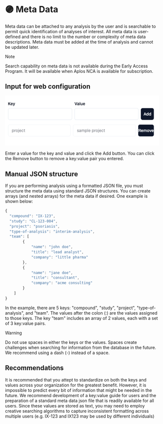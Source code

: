 # 🟣 Meta Data

Meta data can be attached to any analysis by the user and is searchable to permit quick identification of analyses of interest. All meta data is user-defined and there is no limit to the number or complexity of meta data descriptions. Meta data must be added at the time of analysis and cannot be updated later.

> [!NOTE]
> Search capability on meta data is not available during the Early Access Program. It will be available when Aplos NCA is available for subscription.

## Input for web configuration
![Meta data configuration input](./images/Meta_input.png)

Enter a value for the key and value and click the Add button. You can click the Remove button to remove a key:value pair you entered.

## Manual JSON structure
If you are performing analysis using a formatted JSON file, you must structure the meta data using standard JSON structures. You can create arrays (and nested arrays) for the meta data if desired. One example is shown below:

```js
{
  "compound": "IX-123",
  "study": "CL-123-004",
  "project": "psoriasis",
  "type-of-analysis": "interim-analysis",
  "team": [
        {
            "name": "john doe",
            "title": "lead analyst",
            "company": "little pharma"
        },
        {
            "name": "jane doe",
            "title": "consultant",
            "company": "acme consulting"
        }
    ]
}
```
In the example, there are 5 keys: "compound", "study", "project", "type-of-analysis", and "team". The values after the colon (\:) are the values assigned to those keys. The key "team" includes an array of 2 values, each with a set of 3 key:value pairs.

> [!WARNING]
> Do not use spaces in either the keys or the values. Spaces create challenges when searching for information from the database in the future. We recommend using a dash (-) instead of a space.


## Recommendations
It is recommended that you attept to standardize on both the keys and values across your organization for the greatest benefit. However, it is impossible to predict every bit of information that might be needed in the future. We recommend development of a key:value guide for users and the preparation of a standard meta data json file that is readily available for all users. Since these values are stored as text, you may need to employ creative searching algorithms to capture inconsistent formatting across multiple users (e.g. IX-123 and IX123 may be used by different individuals)

